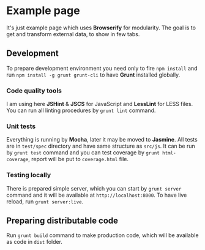 # Example page

It's just example page which uses **Browserify** for modularity. The goal is to get and transform external data, to show in few tabs.

## Development

To prepare development environment you need only to fire `npm install` and run `npm install -g grunt grunt-cli` to have **Grunt** installed globally.

### Code quality tools

I am using here **JSHint** & **JSCS** for JavaScript and **LessLint** for LESS files. You can run all linting procedures by `grunt lint` command.

### Unit tests

Everything is running by **Mocha**, later it may be moved to **Jasmine**.
All tests are in `test/spec` directory and have same structure as `src/js`. It can be run by `grunt test` command and you can test coverage by `grunt html-coverage`, report will be put to `coverage.html` file.

### Testing locally

There is prepared simple server, which you can start by `grunt server` command and it will be available at `http://localhost:8000`. To have live reload, run `grunt server:live`.

## Preparing distributable code

Run `grunt build` command to make production code, which will be available as code in `dist` folder.
